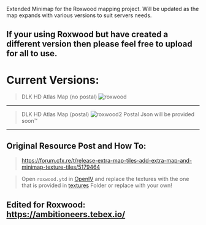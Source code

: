 Extended Minimap for the Roxwood mapping project. Will be updated as the map expands with various versions to suit servers needs.


If your using Roxwood but have created a different version then please feel free to upload for all to use.
---------

# Current Versions:
> DLK HD Atlas Map (no postal) ![roxwood](https://github.com/Manliketjb/ExtraMapTiles/assets/82594996/122b98fe-0f9a-44af-8190-5bf27e886b68)
---------
> DLK HD Atlas Map (postal) ![roxwood2](https://github.com/Manliketjb/ExtraMapTiles/assets/82594996/d019144e-5fb4-466a-9f30-80df9ac06108)
> Postal Json will be provided soon™
---------

## Original Resource Post and How To: 
> https://forum.cfx.re/t/release-extra-map-tiles-add-extra-map-and-minimap-texture-tiles/5179464

> Open `roxwood.ytd` in [OpenIV](https://openiv.com) and replace the textures with the one that is provided in [textures](github.com/Manliketjb/ExtraMapTiles/tree/main/%5Btextures%5D) Folder or replace with your own!

## Edited for Roxwood: https://ambitioneers.tebex.io/
